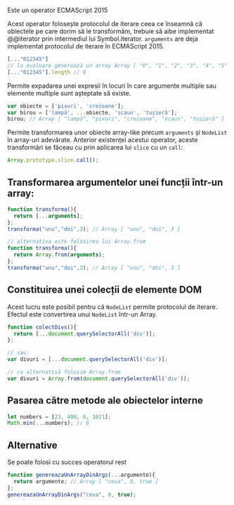 Este un operator ECMAScript 2015

Acest operator folosește protocolul de iterare ceea ce înseamnă că obiectele pe care dorim să le transformăm, trebuie să aibe implementat @@iterator prin intermediul lui Symbol.iterator. `arguments` are deja implementat protocolul de iterare în ECMAScript 2015.

```javascript
[..."012345"]
// la evaluare generează un array Array [ "0", "1", "2", "3", "4", "5" ]
[..."012345"].length // 6
```

Permite expadarea unei expresii în locuri în care argumente multiple sau elemente multiple sunt așteptate să existe.

```js
var obiecte = ['pixuri', 'creioane'];
var birou = ['lampă', ...obiecte, 'scaun', 'tușieră'];
birou; // Array [ "lampă", "pixuri", "creioane", "scaun", "tușieră" ]
```

Permite transformarea unor obiecte array-like precum `arguments` și `NodeList` în array-uri adevărate.
Anterior existenței acestui operator, aceste transformări se făceau cu prin aplicarea lui `slice` cu un `call`:

```js
Array.prototype.slice.call();
```

## Transformarea argumentelor unei funcții într-un array:

```js
function transforma(){
  return [...arguments];
};
transforma("unu","doi",3); // Array [ "unu", "doi", 3 ]

// alternativa este folosirea lui Array.from
function transforma(){
  return Array.from(arguments);
};
transforma("unu","doi",3); // Array [ "unu", "doi", 3 ]
```

## Constituirea unei colecții de elemente DOM

Acest lucru este posibil pentru că `NodeList` permite protocolul de iterare. Efectul este convertirea unui `NodeList` într-un Array.

```js
function colectDivs(){
  return [...document.querySelectorAll('div')];
};

// sau:
var divuri = [...document.querySelectorAll('div')];

// ca alternativă folosim Array.from
var divuri = Array.from(document.querySelectorAll('div'));
```

## Pasarea către metode ale obiectelor interne

```js
let numbers = [23, 400, 6, 1021];
Math.min(...numbers); // 6
```

## Alternative

Se poate folosi cu succes operatorul rest

```js
function genereazaUnArrayDinArgs(...argumente){
  return argumente; // Array [ "ceva", 0, true ]
};
genereazaUnArrayDinArgs("ceva", 0, true);
```
